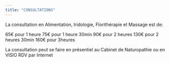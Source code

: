 ```yaml
---
title: "CONSULTATIONS"
---
```

La consultation en Alimentation, Iridologie, Florithérapie et Massage est de:

65€ pour 1 heure
75€ pour 1 heure 30min
90€ pour 2 heures
130€ pour 2 heures 30min
160€ pour 3heures

La consultation peut se faire en présentiel au Cabinet de Naturopathie ou en VISIO RDV par Internet